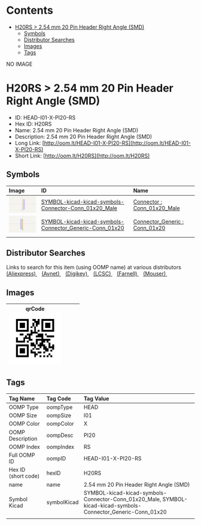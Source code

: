 



Contents
========

* [H20RS > 2.54 mm 20 Pin Header Right Angle (SMD)](#h20rs--254-mm-20-pin-header-right-angle-smd)
	* [Symbols](#symbols)
	* [Distributor Searches](#distributor-searches)
	* [Images](#images)
	* [Tags](#tags)
  
NO IMAGE  
# H20RS > 2.54 mm 20 Pin Header Right Angle (SMD)

- ID: HEAD-I01-X-PI20-RS
- Hex ID: H20RS
- Name: 2.54 mm 20 Pin Header Right Angle (SMD)
- Description: 2.54 mm 20 Pin Header Right Angle (SMD)
- Long Link: [http://oom.lt/HEAD-I01-X-PI20-RS](http://oom.lt/HEAD-I01-X-PI20-RS)
- Short Link: [http://oom.lt/H20RS](http://oom.lt/H20RS)

## Symbols
  

|Image|ID|Name|
| :--- | :--- | :--- |
|[![](https://raw.githubusercontent.com/oomlout/oomlout_OOMP_eda_V2/main/SYMBOL/kicad/kicad-symbols/Connector/Conn_01x20_Male/image_140.png)](https://github.com/oomlout/oomlout_OOMP_eda_V2/tree/main/SYMBOL/kicad/kicad-symbols/Connector/Conn_01x20_Male/)|[SYMBOL-kicad-kicad-symbols-Connector-Conn_01x20_Male](https://github.com/oomlout/oomlout_OOMP_eda_V2/tree/main/SYMBOL/kicad/kicad-symbols/Connector/Conn_01x20_Male/)|[Connector : Conn_01x20_Male](https://github.com/oomlout/oomlout_OOMP_eda_V2/tree/main/SYMBOL/kicad/kicad-symbols/Connector/Conn_01x20_Male/)|
|[![](https://raw.githubusercontent.com/oomlout/oomlout_OOMP_eda_V2/main/SYMBOL/kicad/kicad-symbols/Connector_Generic/Conn_01x20/image_140.png)](https://github.com/oomlout/oomlout_OOMP_eda_V2/tree/main/SYMBOL/kicad/kicad-symbols/Connector_Generic/Conn_01x20/)|[SYMBOL-kicad-kicad-symbols-Connector_Generic-Conn_01x20](https://github.com/oomlout/oomlout_OOMP_eda_V2/tree/main/SYMBOL/kicad/kicad-symbols/Connector_Generic/Conn_01x20/)|[Connector_Generic : Conn_01x20](https://github.com/oomlout/oomlout_OOMP_eda_V2/tree/main/SYMBOL/kicad/kicad-symbols/Connector_Generic/Conn_01x20/)|
||||

## Distributor Searches
  
Links to search for this item (using OOMP name) at various distributors  
[(Aliexpress) ](https://www.aliexpress.com/wholesale?SearchText=11172.54+mm+20+Pin+Header+Right+Angle+SMD)&nbsp;&nbsp;&nbsp;[(Avnet) ](https://www.avnet.com/shop/us/search/2.54+mm+20+Pin+Header+Right+Angle+SMD)&nbsp;&nbsp;&nbsp;[(Digikey) ](https://www.digikey.co.uk/en/products/result?s=2.54+mm+20+Pin+Header+Right+Angle+SMD)&nbsp;&nbsp;&nbsp;[(LCSC) ](https://www.lcsc.com/search?q=2.54+mm+20+Pin+Header+Right+Angle+SMD)&nbsp;&nbsp;&nbsp;[(Farnell) ](https://uk.farnell.com/search?st=2.54+mm+20+Pin+Header+Right+Angle+SMD)&nbsp;&nbsp;&nbsp;[(Mouser) ](https://www.mouser.com/c/?q=2.54+mm+20+Pin+Header+Right+Angle+SMD)&nbsp;&nbsp;&nbsp;
## Images
  

|qrCode<br>[![](https://raw.githubusercontent.com/oomlout/oomlout_OOMP_parts_V2/main/HEAD/I01/X/PI20/RS/qrCode_140.png)](https://github.com/oomlout/oomlout_OOMP_parts_V2/tree/main/HEAD/I01/X/PI20/RS/qrCode.png)||||
| :---: | :---: | :---: | :---: |

## Tags
  

|Tag Name|Tag Code|Tag Value|
| :--- | :--- | :--- |
|OOMP Type|oompType|HEAD|
|OOMP Size|oompSize|I01|
|OOMP Color|oompColor|X|
|OOMP Description|oompDesc|PI20|
|OOMP Index|oompIndex|RS|
|Full OOMP ID|oompID|HEAD-I01-X-PI20-RS|
|Hex ID (short code)|hexID|H20RS|
|name|name|2.54 mm 20 Pin Header Right Angle (SMD)|
|Symbol Kicad|symbolKicad|SYMBOL-kicad-kicad-symbols-Connector-Conn_01x20_Male, SYMBOL-kicad-kicad-symbols-Connector_Generic-Conn_01x20|
||||
